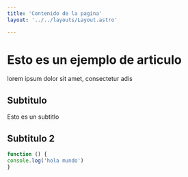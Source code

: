 ```yaml
---
title: 'Contenido de la pagina'
layout: '../../layouts/Layout.astro'

---
```


# Esto es un ejemplo de articulo

lorem ipsum dolor sit amet, consectetur adis

## Subtitulo

Esto es un subtitlo

## Subtitulo 2

```javascript
function () {
console.log('hola mundo')
}

```